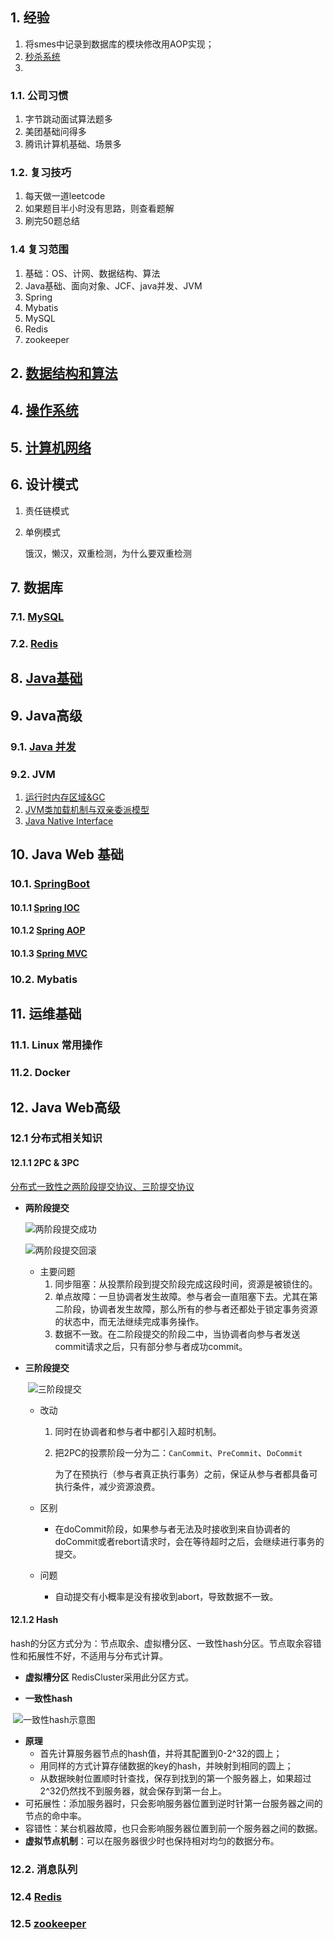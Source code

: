 ## 1. 经验

1. 将smes中记录到数据库的模块修改用AOP实现；
2. [秒杀系统](https://blog.csdn.net/CSDN_Terence/article/details/77744042)
3. 

### 1.1. 公司习惯

1. 字节跳动面试算法题多
2. 美团基础问得多
3. 腾讯计算机基础、场景多

### 1.2. 复习技巧

1. 每天做一道leetcode
2. 如果题目半小时没有思路，则查看题解
3. 刷完50题总结

### 1.4 复习范围

1. 基础：OS、计网、数据结构、算法
2. Java基础、面向对象、JCF、java并发、JVM
3. Spring
4. Mybatis
5. MySQL
6. Redis
7. zookeeper

## 2. [数据结构和算法](dataStructure&algorithm.md)

## 4. [操作系统](Operating_System.md)

## 5. [计算机网络](Computer_network.md)

## 6. 设计模式

1. 责任链模式

2. 单例模式

   饿汉，懒汉，双重检测，为什么要双重检测

## 7. 数据库

### 7.1. [MySQL](MySQL.md)

### 7.2. [Redis](Redis.md)

## 8. [Java基础](Java_basic.md)

## 9. Java高级

### 9.1. [Java 并发](Java_Concurrency.md)

### 9.2. JVM

1. [运行时内存区域&GC](JVM_memory&GC.md)
3. [JVM类加载机制与双亲委派模型](JVM_classLoader.md)
3. [Java Native Interface](JVM_JNI.md)

## 10. Java Web 基础

### 10.1. [SpringBoot](SpringBoot.md)

#### 10.1.1 [Spring IOC](Spring_IoC.md)

#### 10.1.2 [Spring AOP](Spring_AOP.md)

#### 10.1.3 [Spring MVC](Spring_MVC.md)

### 10.2. Mybatis

## 11. 运维基础

### 11.1. Linux 常用操作

### 11.2. Docker 

## 12. Java Web高级
### 12.1 分布式相关知识
#### 12.1.1 2PC & 3PC
[分布式一致性之两阶段提交协议、三阶提交协议](https://zhuanlan.zhihu.com/p/35616810)

+ **两阶段提交**

  ![两阶段提交成功](img/2pc_success.jpg)

  ![两阶段提交回滚](img/2pc_rollback.jpg)

  + 主要问题
    1. 同步阻塞：从投票阶段到提交阶段完成这段时间，资源是被锁住的。
    2. 单点故障：一旦协调者发生故障。参与者会一直阻塞下去。尤其在第二阶段，协调者发生故障，那么所有的参与者还都处于锁定事务资源的状态中，而无法继续完成事务操作。
    3. 数据不一致。在二阶段提交的阶段二中，当协调者向参与者发送commit请求之后，只有部分参与者成功commit。

+ **三阶段提交**

  ​	![三阶段提交](img/3pc_success.jpg)

  + 改动

    1. 同时在协调者和参与者中都引入超时机制。

    2. 把2PC的投票阶段一分为二：`CanCommit`、`PreCommit`、`DoCommit`

       为了在预执行（参与者真正执行事务）之前，保证从参与者都具备可执行条件，减少资源浪费。

  + 区别

    + 在doCommit阶段，如果参与者无法及时接收到来自协调者的doCommit或者rebort请求时，会在等待超时之后，会继续进行事务的提交。

  + 问题

    + 自动提交有小概率是没有接收到abort，导致数据不一致。

#### 12.1.2 Hash

hash的分区方式分为：节点取余、虚拟槽分区、一致性hash分区。节点取余容错性和拓展性不好，不适用与分布式计算。

+ **虚拟槽分区** RedisCluster采用此分区方式。

+ **一致性hash**

​		![一致性hash示意图](img/consistance_hash.png)

  + **原理**
    + 首先计算服务器节点的hash值，并将其配置到0-2^32的圆上；
    + 用同样的方式计算存储数据的key的hash，并映射到相同的圆上；
    + 从数据映射位置顺时针查找，保存到找到的第一个服务器上，如果超过2^32仍然找不到服务器，就会保存到第一台上。
  + 可拓展性：添加服务器时，只会影响服务器位置到逆时针第一台服务器之间的节点的命中率。
  + 容错性：某台机器故障，也只会影响服务器位置到前一个服务器之间的数据。
  + **虚拟节点机制**：可以在服务器很少时也保持相对均匀的数据分布。

### 12.2. 消息队列

### 12.4 [Redis ](Redis.md)

### 12.5 [zookeeper](http://codeyourlife.cn/detail/10)

